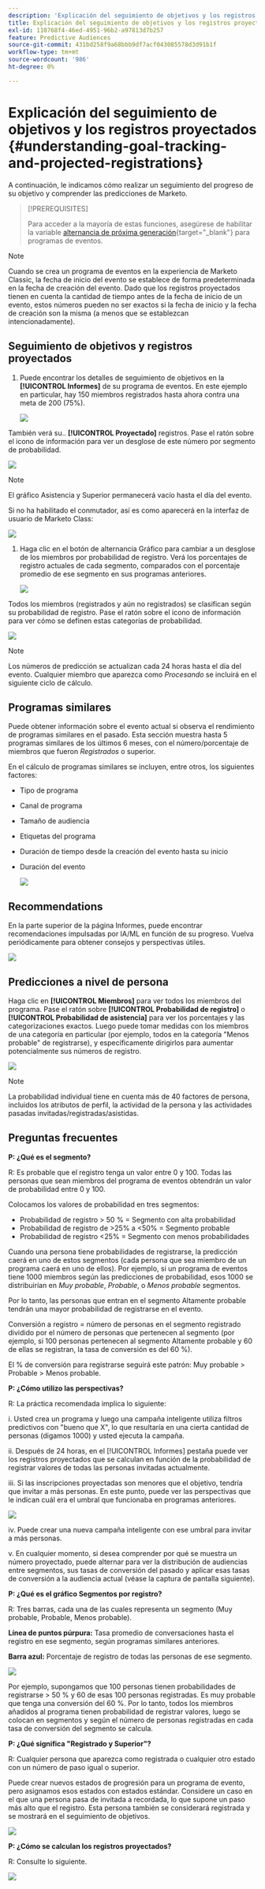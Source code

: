 ```yaml
---
description: 'Explicación del seguimiento de objetivos y los registros proyectados: documentos de Marketo, documentación del producto'
title: Explicación del seguimiento de objetivos y los registros proyectados
exl-id: 110768f4-46ed-4951-96b2-a97813d7b257
feature: Predictive Audiences
source-git-commit: 431bd258f9a68bbb9df7acf043085578d3d91b1f
workflow-type: tm+mt
source-wordcount: '986'
ht-degree: 0%

---
```


# Explicación del seguimiento de objetivos y los registros proyectados {#understanding-goal-tracking-and-projected-registrations}

A continuación, le indicamos cómo realizar un seguimiento del progreso de su objetivo y comprender las predicciones de Marketo.

>[!PREREQUISITES]
>
>Para acceder a la mayoría de estas funciones, asegúrese de habilitar la variable [alternancia de próxima generación](/help/marketo/product-docs/marketo-engage-modern-ux/toggle-switch.md){target="_blank"} para programas de eventos.

>[!NOTE]
>
>Cuando se crea un programa de eventos en la experiencia de Marketo Classic, la fecha de inicio del evento se establece de forma predeterminada en la fecha de creación del evento. Dado que los registros proyectados tienen en cuenta la cantidad de tiempo antes de la fecha de inicio de un evento, estos números pueden no ser exactos si la fecha de inicio y la fecha de creación son la misma (a menos que se establezcan intencionadamente).

## Seguimiento de objetivos y registros proyectados

1. Puede encontrar los detalles de seguimiento de objetivos en la **[!UICONTROL Informes]** de su programa de eventos. En este ejemplo en particular, hay 150 miembros registrados hasta ahora contra una meta de 200 (75%).

   ![](assets/understanding-goal-tracking-and-projected-registrations-1.png)

También verá su.. **[!UICONTROL Proyectado]** registros. Pase el ratón sobre el icono de información para ver un desglose de este número por segmento de probabilidad.

![](assets/understanding-goal-tracking-and-projected-registrations-2.png)

>[!NOTE]
>
>El gráfico Asistencia y Superior permanecerá vacío hasta el día del evento.

Si no ha habilitado el conmutador, así es como aparecerá en la interfaz de usuario de Marketo Class:

![](assets/understanding-goal-tracking-and-projected-registrations-3.png)

1. Haga clic en el botón de alternancia Gráfico para cambiar a un desglose de los miembros por probabilidad de registro. Verá los porcentajes de registro actuales de cada segmento, comparados con el porcentaje promedio de ese segmento en sus programas anteriores.

   ![](assets/understanding-goal-tracking-and-projected-registrations-4.png)

Todos los miembros (registrados y aún no registrados) se clasifican según su probabilidad de registro. Pase el ratón sobre el icono de información para ver cómo se definen estas categorías de probabilidad.

![](assets/understanding-goal-tracking-and-projected-registrations-5.png)

>[!NOTE]
>
>Los números de predicción se actualizan cada 24 horas hasta el día del evento. Cualquier miembro que aparezca como _Procesando_ se incluirá en el siguiente ciclo de cálculo.

## Programas similares

Puede obtener información sobre el evento actual si observa el rendimiento de programas similares en el pasado. Esta sección muestra hasta 5 programas similares de los últimos 6 meses, con el número/porcentaje de miembros que fueron _Registrados_ o superior.

En el cálculo de programas similares se incluyen, entre otros, los siguientes factores:

* Tipo de programa
* Canal de programa
* Tamaño de audiencia
* Etiquetas del programa
* Duración de tiempo desde la creación del evento hasta su inicio
* Duración del evento

  ![](assets/understanding-goal-tracking-and-projected-registrations-6.png)

## Recommendations

En la parte superior de la página Informes, puede encontrar recomendaciones impulsadas por IA/ML en función de su progreso. Vuelva periódicamente para obtener consejos y perspectivas útiles.

![](assets/understanding-goal-tracking-and-projected-registrations-7.png)

## Predicciones a nivel de persona

Haga clic en **[!UICONTROL Miembros]** para ver todos los miembros del programa. Pase el ratón sobre **[!UICONTROL Probabilidad de registro]** o **[!UICONTROL Probabilidad de asistencia]** para ver los porcentajes y las categorizaciones exactos. Luego puede tomar medidas con los miembros de una categoría en particular (por ejemplo, todos en la categoría &quot;Menos probable&quot; de registrarse), y específicamente dirigirlos para aumentar potencialmente sus números de registro.

![](assets/understanding-goal-tracking-and-projected-registrations-8.png)

>[!NOTE]
>
>La probabilidad individual tiene en cuenta más de 40 factores de persona, incluidos los atributos de perfil, la actividad de la persona y las actividades pasadas invitadas/registradas/asistidas.

## Preguntas frecuentes

**P: ¿Qué es el segmento?**

R: Es probable que el registro tenga un valor entre 0 y 100. Todas las personas que sean miembros del programa de eventos obtendrán un valor de probabilidad entre 0 y 100.

Colocamos los valores de probabilidad en tres segmentos:

* Probabilidad de registro > 50 % = Segmento con alta probabilidad
* Probabilidad de registro de >25% a &lt;50% = Segmento probable
* Probabilidad de registro &lt;25% = Segmento con menos probabilidades

Cuando una persona tiene probabilidades de registrarse, la predicción caerá en uno de estos segmentos (cada persona que sea miembro de un programa caerá en uno de ellos). Por ejemplo, si un programa de eventos tiene 1000 miembros según las predicciones de probabilidad, esos 1000 se distribuirían en _Muy probable_, _Probable_, o _Menos probable_ segmentos.

Por lo tanto, las personas que entran en el segmento Altamente probable tendrán una mayor probabilidad de registrarse en el evento.

Conversión a registro = número de personas en el segmento registrado dividido por el número de personas que pertenecen al segmento (por ejemplo, si 100 personas pertenecen al segmento Altamente probable y 60 de ellas se registran, la tasa de conversión es del 60 %).

El % de conversión para registrarse seguirá este patrón: Muy probable > Probable > Menos probable.

**P: ¿Cómo utilizo las perspectivas?**

R: La práctica recomendada implica lo siguiente:

i. Usted crea un programa y luego una campaña inteligente utiliza filtros predictivos con &quot;bueno que X&quot;, lo que resultaría en una cierta cantidad de personas (digamos 1000) y usted ejecuta la campaña.

ii. Después de 24 horas, en el [!UICONTROL Informes] pestaña puede ver los registros proyectados que se calculan en función de la probabilidad de registrar valores de todas las personas invitadas actualmente.

iii. Si las inscripciones proyectadas son menores que el objetivo, tendría que invitar a más personas. En este punto, puede ver las perspectivas que le indican cuál era el umbral que funcionaba en programas anteriores.

![](assets/understanding-goal-tracking-and-projected-registrations-9.png)

iv. Puede crear una nueva campaña inteligente con ese umbral para invitar a más personas.

v. En cualquier momento, si desea comprender por qué se muestra un número proyectado, puede alternar para ver la distribución de audiencias entre segmentos, sus tasas de conversión del pasado y aplicar esas tasas de conversión a la audiencia actual (véase la captura de pantalla siguiente).

**P: ¿Qué es el gráfico Segmentos por registro?**

R: Tres barras, cada una de las cuales representa un segmento (Muy probable, Probable, Menos probable).

**Línea de puntos púrpura:** Tasa promedio de conversaciones hasta el registro en ese segmento, según programas similares anteriores.

**Barra azul:** Porcentaje de registro de todas las personas de ese segmento.

![](assets/understanding-goal-tracking-and-projected-registrations-10.png)

Por ejemplo, supongamos que 100 personas tienen probabilidades de registrarse > 50 % y 60 de esas 100 personas registradas. Es muy probable que tenga una conversión del 60 %. Por lo tanto, todos los miembros añadidos al programa tienen probabilidad de registrar valores, luego se colocan en segmentos y según el número de personas registradas en cada tasa de conversión del segmento se calcula.

**P: ¿Qué significa &quot;Registrado y Superior&quot;?**

R: Cualquier persona que aparezca como registrada o cualquier otro estado con un número de paso igual o superior.

Puede crear nuevos estados de progresión para un programa de evento, pero asignamos esos estados con estados estándar. Considere un caso en el que una persona pasa de invitada a recordada, lo que supone un paso más alto que el registro. Esta persona también se considerará registrada y se mostrará en el seguimiento de objetivos.

![](assets/understanding-goal-tracking-and-projected-registrations-11.png)

**P: ¿Cómo se calculan los registros proyectados?**

R: Consulte lo siguiente.

![](assets/understanding-goal-tracking-and-projected-registrations-12.png)
